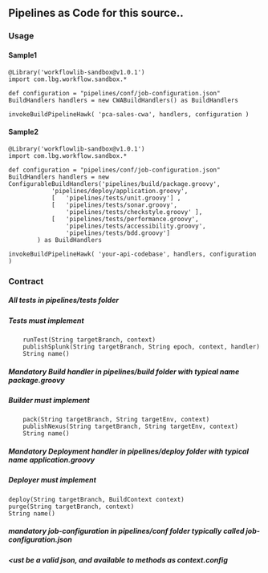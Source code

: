 ## Pipelines as Code for this source..

###  Usage

#### Sample1
```
@Library('workflowlib-sandbox@v1.0.1')
import com.lbg.workflow.sandbox.*

def configuration = "pipelines/conf/job-configuration.json"
BuildHandlers handlers = new CWABuildHandlers() as BuildHandlers
	
invokeBuildPipelineHawk( 'pca-sales-cwa', handlers, configuration )
```

#### Sample2
```
@Library('workflowlib-sandbox@v1.0.1')
import com.lbg.workflow.sandbox.*

def configuration = "pipelines/conf/job-configuration.json"
BuildHandlers handlers = new ConfigurableBuildHandlers('pipelines/build/package.groovy',
			'pipelines/deploy/application.groovy',
			[	'pipelines/tests/unit.groovy'] ,
			[	'pipelines/tests/sonar.groovy', 
				'pipelines/tests/checkstyle.groovy' ],
			[ 	'pipelines/tests/performance.groovy',
				'pipelines/tests/accessibility.groovy',
				'pipelines/tests/bdd.groovy']
		) as BuildHandlers
	
invokeBuildPipelineHawk( 'your-api-codebase', handlers, configuration )
```

### Contract

##### All tests in pipelines/tests folder
##### Tests must implement
```
	runTest(String targetBranch, context)
	publishSplunk(String targetBranch, String epoch, context, handler)
	String name()
```

##### Mandatory Build handler in pipelines/build folder with  typical name package.groovy
##### Builder must implement
```
	pack(String targetBranch, String targetEnv, context)
	publishNexus(String targetBranch, String targetEnv, context)
	String name()
```

##### Mandatory Deployment handler in pipelines/deploy folder with  typical name application.groovy
##### Deployer must implement
```
deploy(String targetBranch, BuildContext context)
purge(String targetBranch, context)
String name()	
```

##### mandatory job-configuration in pipelines/conf folder typically called job-configuration.json
##### <ust be a valid json, and available to methods as context.config

